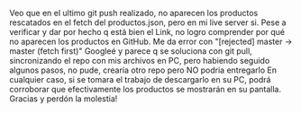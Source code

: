 Veo que en el ultimo git push realizado, no aparecen los productos rescatados en el fetch del productos.json, pero en mi live server si. Pese a verificar y dar por hecho q está bien el Link, no logro comprender por qué no aparecen los productos en GitHub.
Me da error con "[rejected] master -> master (fetch first)"
Googleé y parece q se soluciona con git pull, sincronizando el repo con mis archivos en PC, pero habiendo seguido algunos pasos, no pude, crearía otro repo pero NO podria entregarlo
En cualquier caso, si se tomara el trabajo de descargarlo en su PC, podrá corroborar que efectivamente los productos se mostrarán en su pantalla.
Gracias y perdón la molestia!
